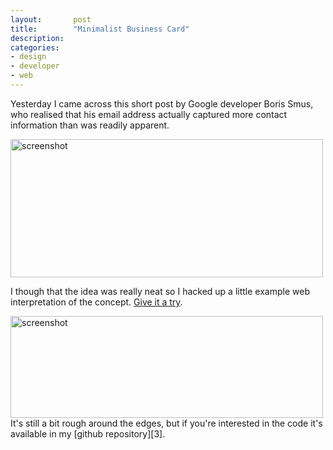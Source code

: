 ```yaml
---
layout:       post
title:        "Minimalist Business Card"
description: 
categories:     
- design
- developer
- web 
---
```


Yesterday I came across this short post by Google developer Boris Smus, who realised that his email address actually captured more contact information than was readily apparent.

<a href="http://smus.com/minimal-business-card-design" class="image-wrapper">
  <img class="bordered" alt="screenshot" src="{{ site.url}}/img/posts/boris_smus_card_screenshot.jpg" width="500" height="221" />
</a>

I though that the idea was really neat so I hacked up a little example web interpretation of the concept. [Give it a try][2].

<a href="http://sandbox.dlimiter.net/card/" class="image-wrapper">
  <img class="bordered" alt="screenshot" src="{{ site.url}}/img/posts/card_screenshot.jpg" width="500" height="163" />
</a>
It's still a bit rough around the edges, but if you're interested in the code it's available in my [github repository][3].

[1]:http://smus.com/minimal-business-card-design
[2]:http://sandbox.dlimiter.net/card/
[3]:https://github.com/dlimiter/simple_card